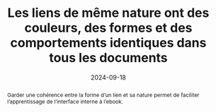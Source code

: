 ---
title: "Les liens de même nature ont des couleurs, des formes et des comportements  identiques dans tous les documents"
abstract: "Garder une cohérence entre la forme d’un lien et sa nature permet de faciliter l’apprentissage de l’interface interne à l’ebook."
categories: 
    - "liens"
agrege: O4133-E041
opquast: '4 133'
indiceebook: '041'
description: "Règle n°41"
before: "040"
weight: "41"
after: "042"
actif: '1'
layout: rules
date: 2024-09-18
tags: 
    - "Accessibilité"
    - "Lisibilité"
    - "Utilisabilité"
objectif: 
    - "Améliorer l'identification des liens et de leurs fonctions respectives."
Meo: 
    - "Appliquer des propriétés communes de style, de couleur, de graisse, de casse, de soulignement aux ensembles de liens de même nature."
Controle: 
    - "Dans l'ensemble de l’ebook, vérifier que les liens de même nature (liens au fil du texte, renvoi vers des notes, des réseaux sociaux, etc.) ont des présentations visuellement similaires dans l'ensemble de l’ebook."
epubcheck: 
ace: 
humancheck: true
ReadiumGoToolkit: 
Source: 
    - "Opquast"
Referentiel: 
    - ""
steps: 
    - "Projet éditorial"
---